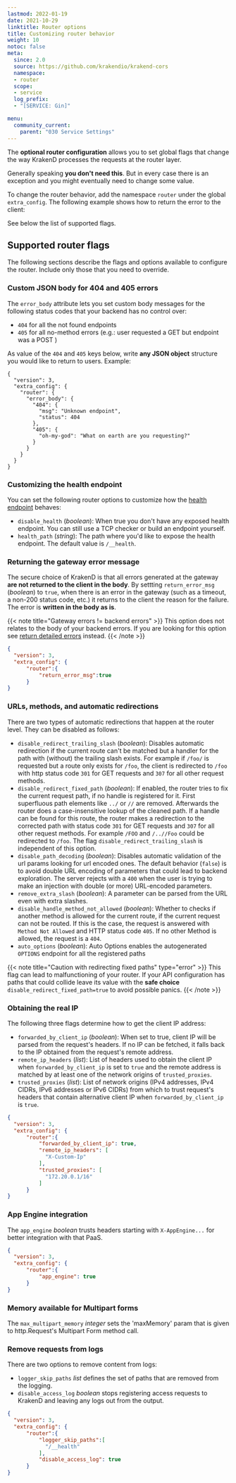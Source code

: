 ```yaml
---
lastmod: 2022-01-19
date: 2021-10-29
linktitle: Router options
title: Customizing router behavior
weight: 10
notoc: false
meta:
  since: 2.0
  source: https://github.com/krakendio/krakend-cors
  namespace:
  - router
  scope:
  - service
  log_prefix:
  - "[SERVICE: Gin]"

menu:
  community_current:
    parent: "030 Service Settings"
---
```


The **optional router configuration** allows you to set global flags that change the way KrakenD processes the requests at the router layer.

Generally speaking **you don't need this**. But in every case there is an exception and you might eventually need to change some value.

To change the router behavior, add the namespace `router` under the global `extra_config`. The following example shows how to return the error to the client:

See below the list of supported flags.

## Supported router flags
The following sections describe the flags and options available to configure the router. Include only those that you need to override.

### Custom JSON body for 404 and 405 errors
The `error_body` attribute lets you set custom body messages for the following status codes that your backend has no control over:
- `404` for all the not found endpoints
- `405` for all no-method errors (e.g.: user requested a GET but endpoint was a POST )

As value of the `404` and `405` keys below, write **any JSON object** structure you would like to return to users. Example:

```
{
  "version": 3,
  "extra_config": {
    "router": {
      "error_body": {
        "404": {
          "msg": "Unknown endpoint",
          "status": 404
        },
        "405": {
          "oh-my-god": "What on earth are you requesting?"
        }
      }
    }
  }
}
```



### Customizing the health endpoint
You can set the following router options to customize how the [health endpoint](/docs/service-settings/health/) behaves:

- `disable_health` (*boolean*): When true you don't have any exposed health endpoint. You can still use a TCP checker or build an endpoint yourself.
- `health_path` (*string*): The path where you'd like to expose the health endpoint. The default value is `/__health`.

### Returning the gateway error message
The secure choice of KrakenD is that all errors generated at the gateway **are not returned to the client in the body**. By settting `return_error_msg` (*boolean*) to `true`, when there is an error in the gateway (such as a timeout, a non-200 status code, etc.) it returns to the client the reason for the failure. The error is **written in the body as is**.

{{< note title="Gateway errors != backend errors" >}}
This option does not relates to the body of your backend errors. If you are looking for this option see [return detailed errors](/docs/backends/detailed-errors/#showing-backend-errors) instead.
{{< /note >}}

```json
{
  "version": 3,
  "extra_config": {
      "router":{
          "return_error_msg":true
      }
}
```

### URLs, methods, and automatic redirections
There are two types of automatic redirections that happen at the router level. They can be disabled as follows:

- `disable_redirect_trailing_slash` (*boolean*): Disables automatic redirection if the current route can't be matched but a handler for the path with (without) the trailing slash exists. For example if `/foo/` is requested but a route only exists for `/foo`, the client is redirected to `/foo` with http status code `301` for GET requests and `307` for all other request methods.
- `disable_redirect_fixed_path` (*boolean*): If enabled, the router tries to fix the current request path, if no handle is registered for it. First superfluous path elements like `../` or `//` are removed. Afterwards the router does a case-insensitive lookup of the cleaned path. If a handle can be found for this route, the router makes a redirection to the corrected path with status code `301` for GET requests and `307` for all other request methods. For example `/FOO` and `/..//Foo` could be redirected to `/foo`. The flag `disable_redirect_trailing_slash` is independent of this option.
- `disable_path_decoding` (*boolean*): Disables automatic validation of the url params looking for url encoded ones. The default behavior (`false`) is to avoid double URL encoding of parameters that could lead to backend exploration. The server rejects with a `400` when the user is trying to make an injection with double (or more) URL-encoded parameters.
- `remove_extra_slash` (*boolean*): A parameter can be parsed from the URL even with extra slashes.
- `disable_handle_method_not_allowed` (*boolean*): Whether to checks if another method is allowed for the current route, if the current request can not be routed. If this is the case, the request is answered with `Method Not Allowed` and HTTP status code `405`. If no other Method is allowed, the request is a `404`.
- `auto_options` (*boolean*): Auto Options enables the autogenerated `OPTIONS` endpoint for all the registered paths

{{< note title="Caution with redirecting fixed paths" type="error" >}}
This flag can lead to malfunctioning of your router. If your API configuration has paths that could collide leave its value with the **safe choice** `disable_redirect_fixed_path=true` to avoid possible panics.
{{< /note >}}


### Obtaining the real IP
The following three flags determine how to get the client IP address:

- `forwarded_by_client_ip` (*boolean*): When set to true, client IP will be parsed from the request's headers. If no IP can be fetched, it falls back to the IP obtained from the request's remote address.
- `remote_ip_headers` (*list*): List of headers used to obtain the client IP when `forwarded_by_client_ip` is set to `true` and the remote address is matched by at least one of the network origins of `trusted_proxies`.
- `trusted_proxies` (*list*): List of network origins (IPv4 addresses, IPv4 CIDRs, IPv6 addresses or IPv6 CIDRs) from which to trust request's headers that contain alternative client IP when `forwarded_by_client_ip` is `true`.

```json
{
  "version": 3,
  "extra_config": {
      "router":{
          "forwarded_by_client_ip": true,
          "remote_ip_headers": [
            "X-Custom-Ip"
          ],
          "trusted_proxies": [
            "172.20.0.1/16"
          ]
      }
}
```


### App Engine integration
The `app_engine` *boolean* trusts headers starting with `X-AppEngine...` for better integration with that PaaS.

```json
{
  "version": 3,
  "extra_config": {
      "router":{
          "app_engine": true
      }
}
```

### Memory available for Multipart forms
The `max_multipart_memory` *integer* sets the 'maxMemory' param that is given to http.Request's Multipart Form method call.

### Remove requests from logs
There are two options to remove content from logs:
- `logger_skip_paths` *list* defines the set of paths that are removed from the logging.
- `disable_access_log` *boolean* stops registering access requests to KrakenD and leaving any logs out from the output.

```json
{
  "version": 3,
  "extra_config": {
      "router":{
          "logger_skip_paths":[
            "/__health"
          ],
          "disable_access_log": true
      }
}
```